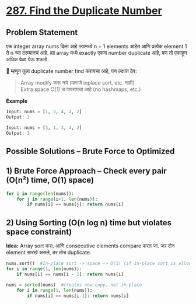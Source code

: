 # [287. Find the Duplicate Number](https://leetcode.com/problems/find-the-duplicate-number/description/)

## Problem Statement
एक integer array nums दिला आहे ज्यामध्ये n + 1 elements आहेत आणि प्रत्येक element 1 ते n च्या दरम्यानचं आहे. ह्या array मध्ये exactly एकच number duplicate आहे, पण तो एकाहून अधिक वेळा येऊ शकतो.

📌 म्हणून तुला duplicate number find करायचा आहे, पण लक्षात ठेव:
> Array modify करू नये (म्हणजे inplace sort, etc. नाही)  
> Extra space O(1) च वापरायचा आहे (no hashmaps, etc.)

**Example**
```python
Input: nums = [1, 3, 4, 2, 2]
Output: 2
```
```python
Input: nums = [3, 1, 3, 4, 2]
Output: 3
```
## Possible Solutions – Brute Force to Optimized
## 1) Brute Force Approach – Check every pair (O(n²) time, O(1) space)
```python
for i in range(len(nums)):
    for j in range(i+1, len(nums)):
        if nums[i] == nums[j]: return nums[i]
```
## 2) Using Sorting (O(n log n) time but violates space constraint) 
**Idea:** Array sort करा. आणि consecutive elements compare करत जा. जर दोन element सारखे असले, तर तोच duplicate.  
```python
nums.sort()  #In-place sort -> space -> O(1) (if in-place sort is allowed)
for i in range(1, len(nums)):
    if nums[i] == nums[i - 1]: return nums[i]
```
```python
nums = sorted(nums)  #creates new copy, not in-place
    for i in range(1, len(nums)):
        if nums[i] == nums[i-1]: return nums[i]
```
